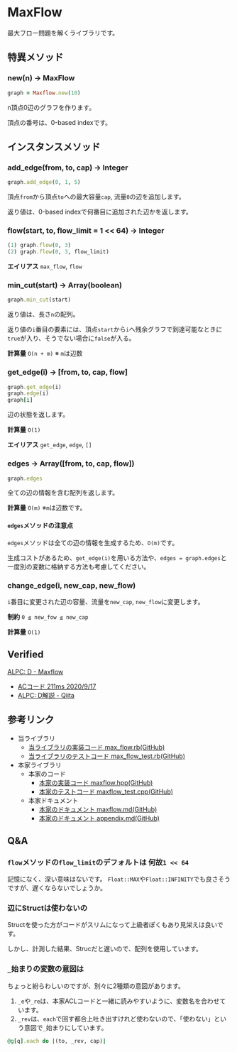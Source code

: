 # MaxFlow

最大フロー問題を解くライブラリです。

## 特異メソッド

### new(n) -> MaxFlow

```ruby
graph = Maxflow.new(10)
```

n頂点0辺のグラフを作ります。

頂点の番号は、0-based indexです。

## インスタンスメソッド

### add_edge(from, to, cap) -> Integer

```ruby
graph.add_edge(0, 1, 5)
```

頂点`from`から頂点`to`への最大容量`cap`, 流量`0`の辺を追加します。

返り値は、0-based indexで何番目に追加された辺かを返します。

### flow(start, to, flow_limit = 1 << 64) -> Integer

```ruby
(1) graph.flow(0, 3)
(2) graph.flow(0, 3, flow_limit)
```

**エイリアス** `max_flow`, `flow`

### min_cut(start) -> Array(boolean)

```ruby
graph.min_cut(start)
```

返り値は、長さ`n`の配列。

返り値の`i`番目の要素には、頂点`start`から`i`へ残余グラフで到達可能なときに`true`が入り、そうでない場合に`false`が入る。

**計算量** `O(n + m)` ※ `m`は辺数

### get_edge(i) -> [from, to, cap, flow]

```ruby
graph.get_edge(i)
graph.edge(i)
graph[i]
```

辺の状態を返します。

**計算量** `O(1)`

**エイリアス** `get_edge`, `edge`, `[]`

### edges -> Array([from, to, cap, flow])

```ruby
graph.edges
```

全ての辺の情報を含む配列を返します。

**計算量** `O(m)` ※`m`は辺数です。

#### `edges`メソッドの注意点

`edges`メソッドは全ての辺の情報を生成するため、`O(m)`です。

生成コストがあるため、`get_edge(i)`を用いる方法や、`edges = graph.edges`と一度別の変数に格納する方法も考慮してください。

### change_edge(i, new_cap, new_flow)

`i`番目に変更された辺の容量、流量を`new_cap`, `new_flow`に変更します。

**制約** `0 ≦ new_fow ≦ new_cap`

**計算量** `O(1)`

## Verified

[ALPC: D \- Maxflow](https://atcoder.jp/contests/practice2/tasks/practice2_d)
- [ACコード 211ms 2020/9/17](https://atcoder.jp/contests/practice2/submissions/16789801)
- [ALPC: D解説 \- Qiita](https://qiita.com/magurofly/items/bfaf6724418bfde86bd0)

## 参考リンク

- 当ライブラリ
  - [当ライブラリの実装コード max_flow.rb(GitHub)](https://github.com/universato/ac-library-rb/blob/master/lib/max_flow.rb)
  - [当ライブラリのテストコード max_flow_test.rb(GitHub)](https://github.com/universato/ac-library-rb/blob/master/test/max_flow_test.rb)
- 本家ライブラリ
  - 本家のコード
    - [本家の実装コード maxflow.hpp(GitHub)](https://github.com/atcoder/ac-library/blob/master/atcoder/maxflow.hpp)
    - [本家のテストコード maxflow_test.cpp(GitHub)](https://github.com/atcoder/ac-library/blob/master/test/unittest/maxflow_test.cpp)
  - 本家ドキュメント
    - [本家のドキュメント maxflow.md(GitHub)](https://github.com/atcoder/ac-library/blob/master/document_ja/maxflow.md)
    - [本家のドキュメント appendix.md(GitHub)](https://github.com/atcoder/ac-library/blob/master/document_ja/appendix.md)

## Q&A

### `flow`メソッドの`flow_limit`のデフォルトは 何故`1 << 64`

記憶になく、深い意味はないです。
`Float::MAX`や`Float::INFINITY`でも良さそうですが、遅くならないでしょうか。

### 辺にStructは使わないの

Structを使った方がコードがスリムになって上級者ぽくもあり見栄えは良いです。

しかし、計測した結果、Strucだと遅いので、配列を使用しています。

### `_`始まりの変数の意図は

ちょっと紛らわしいのですが、別々に2種類の意図があります。

1. `_e`や`_re`は、本家ACLコードと一緒に読みやすいように、変数名を合わせています。
2.  `_rev`は、`each`で回す都合上吐き出すけれど使わないので、「使わない」という意図で`_`始まりにしています。

```ruby
@g[q].each do |(to, _rev, cap)|
```
